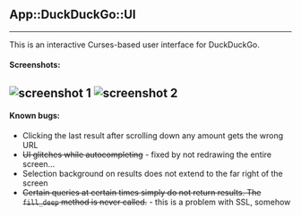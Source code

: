 ## App::DuckDuckGo::UI
----------------------

This is an interactive Curses-based user interface for DuckDuckGo.

#### Screenshots:
![screenshot 1](http://i.imgur.com/KKtIIVk.jpg)
![screenshot 2](http://i.imgur.com/kIe77cf.jpg)
---------------

#### Known bugs:
* Clicking the last result after scrolling down any amount gets the wrong URL
* ~~UI glitches while autocompleting~~ - fixed by not redrawing the entire screen...
* Selection background on results does not extend to the far right of the screen
* ~~Certain queries at certain times simply do not return results. The `fill_deep` method is never called.~~ - this is a problem with SSL, somehow
